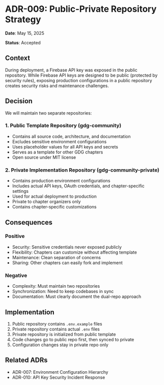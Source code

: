 # ADR-009: Public-Private Repository Strategy

**Date**: May 15, 2025

**Status**: Accepted

## Context

During deployment, a Firebase API key was exposed in the public repository. While Firebase API keys are designed to be public (protected by security rules), exposing production configurations in a public repository creates security risks and maintenance challenges.

## Decision

We will maintain two separate repositories:

### 1. Public Template Repository (gdg-community)
- Contains all source code, architecture, and documentation
- Excludes sensitive environment configurations
- Uses placeholder values for all API keys and secrets
- Serves as a template for other GDG chapters
- Open source under MIT license

### 2. Private Implementation Repository (gdg-community-private)
- Contains production environment configurations
- Includes actual API keys, OAuth credentials, and chapter-specific settings
- Used for actual deployment to production
- Private to chapter organizers only
- Contains chapter-specific customizations

## Consequences

### Positive
- Security: Sensitive credentials never exposed publicly
- Flexibility: Chapters can customize without affecting template
- Maintenance: Clean separation of concerns
- Sharing: Other chapters can easily fork and implement

### Negative
- Complexity: Must maintain two repositories
- Synchronization: Need to keep codebases in sync
- Documentation: Must clearly document the dual-repo approach

## Implementation

1. Public repository contains `.env.example` files
2. Private repository contains actual `.env` files
3. Private repository is initialized from public template
4. Code changes go to public repo first, then synced to private
5. Configuration changes stay in private repo only

## Related ADRs
- ADR-007: Environment Configuration Hierarchy
- ADR-010: API Key Security Incident Response